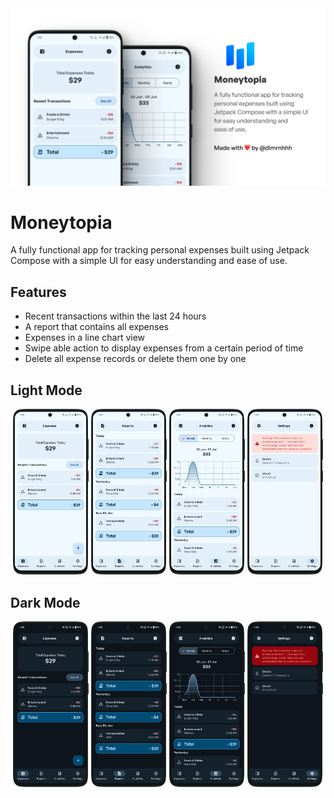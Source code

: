 <img src="art/banner.webp" alt="GtiHub Preview Card">

# Moneytopia
A fully functional app for tracking personal expenses built using Jetpack Compose with a simple UI for easy understanding and ease of use.

## Features
- Recent transactions within the last 24 hours
- A report that contains all expenses
- Expenses in a line chart view
- Swipe able action to display expenses from a certain period of time
- Delete all expense records or delete them one by one

## Light Mode
<div align="center">
    <img src="art/1-light-expenses.webp" width="24%" alt="">
    <img src="art/2-light-reports.webp" width="24%" alt="">
    <img src="art/3-light-analytics.webp" width="24%" alt="">
    <img src="art/4-light-settings.webp" width="24%" alt="">
</div>

## Dark Mode
<div align="center">
    <img src="art/1-dark-expenses.webp" width="24%" alt="">
    <img src="art/2-dark-reports.webp" width="24%" alt="">
    <img src="art/3-dark-analytics.webp" width="24%" alt="">
    <img src="art/4-dark-settings.webp" width="24%" alt="">
</div>